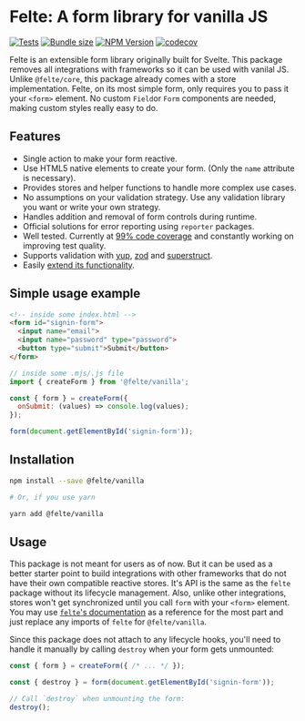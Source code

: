 # Felte: A form library for vanilla JS

[![Tests](https://github.com/pablo-abc/felte/workflows/Tests/badge.svg)](https://github.com/pablo-abc/felte/actions/workflows/test.yml)
[![Bundle size](https://img.shields.io/bundlephobia/min/@felte/vanilla)](https://bundlephobia.com/result?p=@felte/vanilla)
[![NPM Version](https://img.shields.io/npm/v/@felte/vanilla)](https://www.npmjs.com/package/@felte/vanilla)
[![codecov](https://codecov.io/gh/pablo-abc/felte/branch/main/graph/badge.svg?token=T73OJZ50LC)](https://codecov.io/gh/pablo-abc/felte)

Felte is an extensible form library originally built for Svelte. This package removes all integrations with frameworks so it can be used with vanilal JS. Unlike `@felte/core`, this package already comes with a store implementation. Felte, on its most simple form, only requires you to pass it your `<form>` element. No custom `Field`or `Form` components are needed, making custom styles really easy to do.

## Features

- Single action to make your form reactive.
- Use HTML5 native elements to create your form. (Only the `name` attribute is necessary).
- Provides stores and helper functions to handle more complex use cases.
- No assumptions on your validation strategy. Use any validation library you want or write your own strategy.
- Handles addition and removal of form controls during runtime.
- Official solutions for error reporting using `reporter` packages.
- Well tested. Currently at [99% code coverage](https://app.codecov.io/gh/pablo-abc/felte) and constantly working on improving test quality.
- Supports validation with [yup](/packages/validator-yup/README.md), [zod](/packages/validator-zod/README.md) and [superstruct](/packages/validator-superstruct/README.md).
- Easily [extend its functionality](https://felte.dev/docs/svelte/extending-felte).

## Simple usage example

```html
<!-- inside some index.html -->
<form id="signin-form">
  <input name="email">
  <input name="password" type="password">
  <button type="submit">Submit</button>
</form>
```

```javascript
// inside some .mjs/.js file
import { createForm } from '@felte/vanilla';

const { form } = createForm({
  onSubmit: (values) => console.log(values);
});

form(document.getElementById('signin-form'));
```

## Installation

```sh
npm install --save @felte/vanilla

# Or, if you use yarn

yarn add @felte/vanilla
```

## Usage

This package is not meant for users as of now. But it can be used as a better starter point to build integrations with other frameworks that do not have their own compatible reactive stores. It's API is the same as the `felte` package without its lifecycle management. Also, unlike other integrations, stores won't get synchronized until you call `form` with your `<form>` element. You may use [`felte`'s documentation](https://felte.dev/docs/svelte/getting-started) as a reference for the most part and just replace any imports of `felte` for `@felte/vanilla`.

Since this package does not attach to any lifecycle hooks, you'll need to handle it manually by calling `destroy` when your form gets unmounted:

```javascript
const { form } = createForm({ /* ... */ });

const { destroy } = form(document.getElementById('signin-form'));

// Call `destroy` when unmounting the form:
destroy();
```
